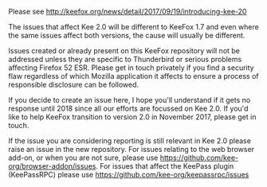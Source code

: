 
Please see http://keefox.org/news/detail/2017/09/19/introducing-kee-20

The issues that affect Kee 2.0 will be different to KeeFox 1.7 and even where the same issues affect both versions, the cause will usually be different.

Issues created or already present on this KeeFox repository will not be addressed unless they are specific to Thunderbird or serious problems affecting Firefox 52 ESR. Please get in touch privately if you find a security flaw regardless of which Mozilla application it affects to ensure a process of responsible disclosure can be followed.

If you decide to create an issue here, I hope you'll understand if it gets no response until 2018 since all our efforts are focussed on Kee 2.0. If you'd like to help KeeFox transition to version 2.0 in November 2017, please get in touch.

If the issue you are considering reporting is still relevant in Kee 2.0 please raise an issue in the new repository. For issues relating to the web browser add-on, or when you are not sure, please use https://github.com/kee-org/browser-addon/issues. For issues that affect the KeePass plugin (KeePassRPC) please use https://github.com/kee-org/keepassrpc/issues
